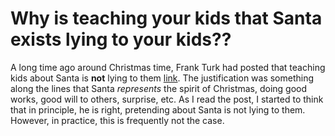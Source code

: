 # Why is teaching your kids that Santa exists lying to your kids??

A long time ago around Christmas time, Frank Turk had posted that teaching kids about Santa is **not** lying to them [link](linkLocation). The justification was something along the lines that Santa *represents* the spirit of Christmas, doing good works, good will to others, surprise, etc. As I read the post, I started to think that in principle, he is right, pretending about Santa is not lying to them. However, in practice, this is frequently not the case. 

